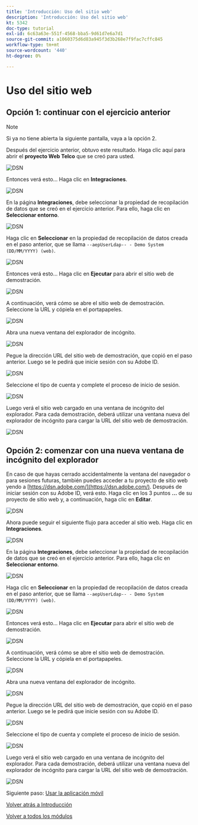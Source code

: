 ```yaml
---
title: 'Introducción: Uso del sitio web'
description: 'Introducción: Uso del sitio web'
kt: 5342
doc-type: tutorial
exl-id: 6c63a63e-551f-4568-bba5-9d61d7e6a7d1
source-git-commit: a1060375d6d83a945f3d3b268e7f9fac7cffc845
workflow-type: tm+mt
source-wordcount: '440'
ht-degree: 0%

---
```


# Uso del sitio web

## Opción 1: continuar con el ejercicio anterior

>[!NOTE]
>
>Si ya no tiene abierta la siguiente pantalla, vaya a la opción 2.

Después del ejercicio anterior, obtuvo este resultado. Haga clic aquí para abrir el **proyecto Web Telco** que se creó para usted.

![DSN](./images/dsn5a.png)

Entonces verá esto... Haga clic en **Integraciones**.

![DSN](./images/web1.png)

En la página **Integraciones**, debe seleccionar la propiedad de recopilación de datos que se creó en el ejercicio anterior. Para ello, haga clic en **Seleccionar entorno**.

![DSN](./images/web2.png)

Haga clic en **Seleccionar** en la propiedad de recopilación de datos creada en el paso anterior, que se llama `--aepUserLdap-- - Demo System (DD/MM/YYYY) (web)`.

![DSN](./images/web2a.png)

Entonces verá esto... Haga clic en **Ejecutar** para abrir el sitio web de demostración.

![DSN](./images/web2b.png)

A continuación, verá cómo se abre el sitio web de demostración. Seleccione la URL y cópiela en el portapapeles.

![DSN](./images/web3.png)

Abra una nueva ventana del explorador de incógnito.

![DSN](./images/web4.png)

Pegue la dirección URL del sitio web de demostración, que copió en el paso anterior. Luego se le pedirá que inicie sesión con su Adobe ID.

![DSN](./images/web5.png)

Seleccione el tipo de cuenta y complete el proceso de inicio de sesión.

![DSN](./images/web6.png)

Luego verá el sitio web cargado en una ventana de incógnito del explorador. Para cada demostración, deberá utilizar una ventana nueva del explorador de incógnito para cargar la URL del sitio web de demostración.

![DSN](./images/web7.png)

## Opción 2: comenzar con una nueva ventana de incógnito del explorador

En caso de que hayas cerrado accidentalmente la ventana del navegador o para sesiones futuras, también puedes acceder a tu proyecto de sitio web yendo a [https://dsn.adobe.com/](https://dsn.adobe.com/). Después de iniciar sesión con su Adobe ID, verá esto. Haga clic en los 3 puntos **...** de su proyecto de sitio web y, a continuación, haga clic en **Editar**.

![DSN](./images/web8.png)

Ahora puede seguir el siguiente flujo para acceder al sitio web. Haga clic en **Integraciones**.

![DSN](./images/web1.png)

En la página **Integraciones**, debe seleccionar la propiedad de recopilación de datos que se creó en el ejercicio anterior. Para ello, haga clic en **Seleccionar entorno**.

![DSN](./images/web2.png)

Haga clic en **Seleccionar** en la propiedad de recopilación de datos creada en el paso anterior, que se llama `--aepUserLdap-- - Demo System (DD/MM/YYYY) (web)`.

![DSN](./images/web2a.png)

Entonces verá esto... Haga clic en **Ejecutar** para abrir el sitio web de demostración.

![DSN](./images/web2b.png)

A continuación, verá cómo se abre el sitio web de demostración. Seleccione la URL y cópiela en el portapapeles.

![DSN](./images/web3.png)

Abra una nueva ventana del explorador de incógnito.

![DSN](./images/web4.png)

Pegue la dirección URL del sitio web de demostración, que copió en el paso anterior. Luego se le pedirá que inicie sesión con su Adobe ID.

![DSN](./images/web5.png)

Seleccione el tipo de cuenta y complete el proceso de inicio de sesión.

![DSN](./images/web6.png)

Luego verá el sitio web cargado en una ventana de incógnito del explorador. Para cada demostración, deberá utilizar una ventana nueva del explorador de incógnito para cargar la URL del sitio web de demostración.

![DSN](./images/web7.png)

Siguiente paso: [Usar la aplicación móvil](./ex5.md)

[Volver atrás a Introducción](./getting-started.md)

[Volver a todos los módulos](./../../../overview.md)

